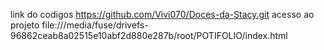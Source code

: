 link do codigos  https://github.com/Vivi070/Doces-da-Stacy.git
acesso ao projeto   file:///media/fuse/drivefs-96862ceab8a02515e10abf2d880e287b/root/POTIFOLIO/index.html

